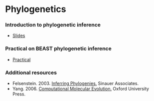 # Phylogenetics

### Introduction to phylogenetic inference

 * [Slides](http://bedford.io/projects/sismid/phylogenetics/slides.html)

### Practical on BEAST phylogenetic inference

 * [Practical](practical/)
 
### Additional resources

 * Felsenstein. 2003. [Inferring Phylogenies.](http://www.amazon.com/Inferring-Phylogenies-Joseph-Felsenstein/dp/0878931775) Sinauer Associates.
 * Yang. 2006. [Computational Molecular Evolution.](http://www.amazon.com/Computational-Molecular-Evolution-Oxford-Ecology/dp/0198567022) Oxford University Press.
